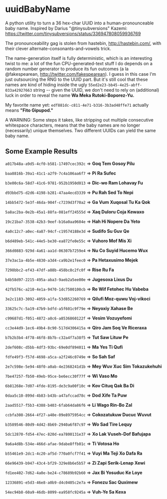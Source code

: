 uuidBabyName
============

A python utility to turn a 36 hex-char UUID into a human-pronounceable baby name. Inspired by Darius "@tinysubversions" Kazemi: https://twitter.com/tinysubversions/status/336947808059936769

The pronounceability gag is stolen from hastebin, http://hastebin.com/, with their clever alternate-consonants-and-vowels trick.

The name-generation itself is fully deterministic, which is an interesting twist to me: a lot of the fun CPU-generated-text stuff I do depends on a random number generator to produce its fun outcomes (a la @fakespearean, http://twitter.com/fakespearean). I guess in this case I'm just outsourcing the RNG to the UUID part. But it's still cool that these names are kind of hiding inside the ugly `55ed2e23-bb45-4e25-abff-033a42927663` string -- given the UUID, we don't need to rely on (additional) luck in order to reveal the name **Wa Meka Rutoki-Boporez-Yu.**

My favorite name yet: `edf881dc-c811-4e71-b316-3b3ad48ffe71` actually means **"Fito Gipupod."**

A WARNING: Some steps it takes, like stripping out multiple consecutive whitespace characters, means that the baby names are no longer (necessarily) unique themselves. Two different UUIDs can yield the same baby name.

Some Example Results
--------------------

`a017b48a-a9d5-4cf0-b581-17497cec392c` =>  **Goq Tem Gosoy Pilu**

`baa8816b-39a1-41c1-a2f9-7c4a106aa6f7` =>  **Pi Ra Sufec**

`b3e00c6a-58d7-41c6-9781-952b1950d013` =>  **Dic-wo Ram Lohavay Fu**

`d93bbd75-d2d6-4198-b281-47aa4ecd3339` =>  **Pu Rah Sed To Nepi**

`14bb5472-5e3f-46da-904f-c7239d3f70a2` =>  **Ga Vum Xuqosal Tu Ka Qok**

`5a8ac2ba-0e2b-45a1-88fa-081eff24555d` =>  **Xaq Duloru Coja Kewaxo**

`19c21ba7-3538-42b3-9eef-b16a0aa9604e` =>  **Hah Hi Nopere Da Yeto**

`4a0c12c7-a0ec-4a87-94cf-c19574188e3d` =>  **Sudifo Su Guv Qe**

`b6d489eb-541c-44e5-be30-ea872fe0e55c` =>  **Vuhoro Mof Mis Xi**

`366d0883-929d-4a61-aa1d-06307b7259e4` =>  **Nu Co Suyid Hucemo Wux**

`37e3ac1a-4b5e-4830-a3d4-ca9b2e1feec0` =>  **Pa Hetaxusimo Mejek**

`7298bbc2-ef43-47df-a88b-458bc8c2fc0f` =>  **Rise Ru Fa**

`b4b58d97-2215-495a-aba3-9aeb2a5ee00e` =>  **Jugesoxa Lixus Du**

`42fb576c-a210-4e1a-9470-1dc7500100cb` =>  **Re Wif Fetohec Hu Vabeba**

`3e2c1183-3092-4059-a1fa-53d852260769` =>  **Qilufi Moz-quwu Voj-vikoci**

`33625c7c-5a19-47b9-bdfd-a5f601c9f79e` =>  **Neyoxiy Xahase Be**

`c99687d1-f051-4872-a8c6-a8536860122f` =>  **Vesim Vozuyefomi**

`cc3e44d9-1ec6-49b4-8c90-517d4306415a` =>  **Qiro Jam Soq Ve Riceraxa**

`b7b2b3b4-4f78-46f8-8b7b-c32a4f7a38f5` =>  **Tut Saw Lituw Pe**

`2def608c-d5bb-4df3-93bc-69e0df894011` =>  **Ma Yes Ti Qufi**

`fdfe49f3-f57d-4698-a5ca-a2f246c0749e` =>  **So Sah Saf**

`2e7c598e-5e94-48f0-a0ab-4e2368241d1b` =>  **Mey Wuv Xuc Sim Tokazukehuhi**

`7be47257-fb50-49eb-95ce-be6ecc30f77f` =>  **Wi Vaso Mo**

`6b81268e-7d07-4fde-8195-de3c9a00f10c` =>  **Kov Cituq Qak Ba Di**

`0daa5c10-899d-4b83-b43b-a47afccad78c` =>  **Dod Xife Ta Puw**

`2aad5517-f5b3-4388-b403-6fab64da86f6` =>  **Li Wago Rin-Bo Zal**

`ccbfa308-2664-4f27-a40e-09e8975954cc` =>  **Cokozatukuw Ducuc Wuvut**

`b3589546-80d9-4d42-8b69-2940a6f87c97` =>  **Wo Sad Tire Lequy**

`5dc12870-fd54-47ec-820d-ea7800131e37` =>  **Xo Lak Vuseh-Dof Bafujapa**

`9a6a4d8b-534e-466d-afae-9dabe8ffb01c` =>  **Ti Votosa Ho**

`b55461e9-2dc1-4c20-af5d-770a0fcf7f41` =>  **Vuyi Ma Teji Xo Dafa Ra**

`66e96439-b947-43c4-bf29-329e8b6e5b57` =>  **Zi Zapi Serik-Lenap Xewi**

`fd1ee402-7d62-4a0e-be24-c78689b92b60` =>  **Jax Bi Yosuduc Ke Loye**

`12336891-e5d3-46e8-a0b9-d4c0405c2e7a` =>  **Fonezu Sac Quximew**

`54ec94b8-60a9-46db-8099-ea958fc9245a` =>  **Vuh-Ye Sa Kexa**